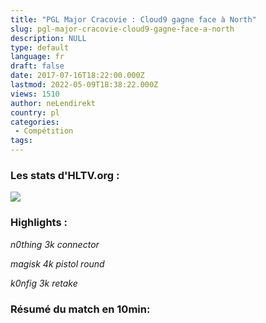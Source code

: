 ```yaml
---
title: "PGL Major Cracovie : Cloud9 gagne face à North"
slug: pgl-major-cracovie-cloud9-gagne-face-a-north
description: NULL
type: default
language: fr
draft: false
date: 2017-07-16T18:22:00.000Z
lastmod: 2022-05-09T18:38:22.000Z
views: 1510
author: neLendirekt
country: pl
categories:
 - Compétition
tags:
---
```

### Les stats d'HLTV.org :

_![](/storage/images/596baebdbbc99northpng.png)_

### Highlights :

_n0thing 3k connector_   

_magisk 4k pistol round_   

_k0nfig 3k retake_   

### Résumé du match en 10min:
